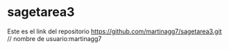 # sagetarea3

Este es el link del repositorio https://github.com/martinagg7/sagetarea3.git
// nombre de usuario:martinagg7
